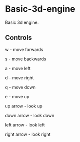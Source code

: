 # Basic-3d-engine
Basic 3d engine.
## Controls
w - move forwards

s - move backwards

a - move left

d - move right

q - move down

e - move up

up arrow - look up

down arrow - look down

left arrow - look left

right arrow - look right
